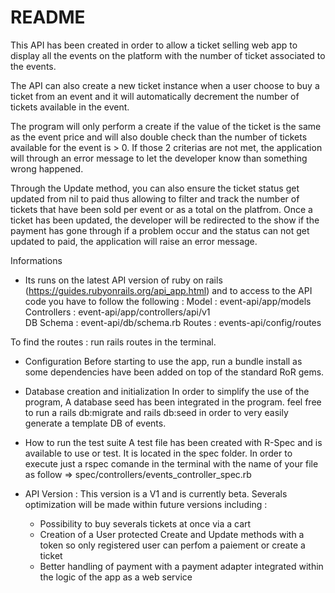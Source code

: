 # README

This API has been created in order to allow a ticket selling web app to display all the events on the platform with the number of ticket associated to the events. 

The API can also create a new ticket instance when a user choose to buy a ticket from an event and it will automatically decrement the number of tickets available in the event.

The program will only perform a create if the value of the ticket is the same as the event price and will also double check than the number of tickets available for the event is > 0. If those 2 criterias are not met, the application will through an error message to let the developer know than something wrong happened.

Through the Update method, you can also ensure the ticket status get updated from nil to paid thus allowing to filter and track the number of tickets that have been sold per event or as a total on the platfrom.
Once a ticket has been updated, the developer will be redirected to the show if the payment has gone through if a problem occur and the status can not get updated to paid, the application will raise an error message.

Informations 

* Its runs on the latest API version of ruby on rails (https://guides.rubyonrails.org/api_app.html) and to access to the API code you have to follow the following :
Model : event-api/app/models  
Controllers : event-api/app/controllers/api/v1  
DB Schema :  event-api/db/schema.rb
Routes : events-api/config/routes

To find the routes : run rails routes in the terminal.

* Configuration
Before starting to use the app, run a bundle install as some dependencies have been added on top of the standard RoR gems.

* Database creation and initialization
In order to simplify the use of the program, A database seed has been integrated in the program. feel free to run a rails db:migrate and rails db:seed in order to very easily generate a template DB of events. 

* How to run the test suite
A test file has been created with R-Spec and is available to use or test. It is located in the spec folder. In order to execute just a rspec comande in the terminal with the name of your file as follow => spec/controllers/events_controller_spec.rb

* API Version :
This version is a V1 and is currently beta. Severals optimization will be made within future versions including :
  * Possibility to buy severals tickets at once via a cart
  * Creation of a User protected Create and Update methods with a token so only registered user can perfom a paiement or      create a ticket
  * Better handling of payment with a payment adapter integrated within the logic of the app as a web service

